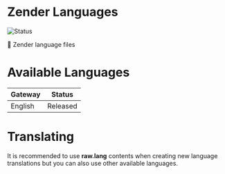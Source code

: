 # Zender Languages

![Status](https://img.shields.io/badge/status-released-blue?style=for-the-badge)

📣 Zender language files

# Available Languages

| Gateway | Status |
| ------ | ------ |
| English | Released |

# Translating

It is recommended to use **raw.lang** contents when creating new language translations but you can also use other available languages.